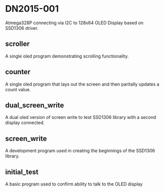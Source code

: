 # DN2015-001

Atmega328P connecting via I2C to 128x64 OLED Display based on SSD1306 driver.

## scroller
A single oled program demonstrating scrolling functionality.

## counter
A single oled program that lays out the screen and then paritally updates a count value.

## dual_screen_write
A dual oled version of screen write to test SSD1306 library with a second display connected.

## screen_write
A development program used in creating the beginnings of the SSD1306 library.

## initial_test
A basic program used to confirm ability to talk to the OLED display
